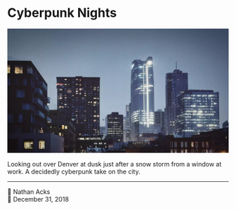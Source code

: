 # Cyberpunk Nights

![Denver at dusk on a cold winter’s day](assets/d29fe05e377a501f9a83d2b71ab127bc.webp)

Looking out over Denver at dusk just after a snow storm from a window at work. A decidedly cyberpunk take on the city.

- - - -

<span aria-hidden="true">👤</span> Nathan Acks  
<span aria-hidden="true">📅</span> December 31, 2018
